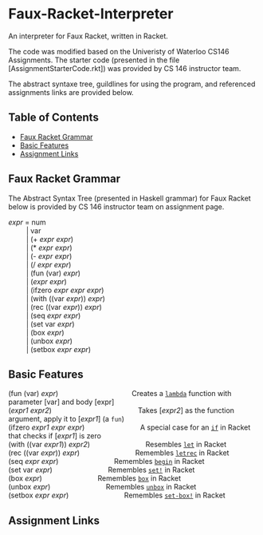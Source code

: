 # Faux-Racket-Interpreter

An interpreter for Faux Racket, written in Racket.

The code was modified based on the Univeristy of Waterloo CS146 Assignments. The starter code (presented in the file [AssignmentStarterCode.rkt]) was provided by CS 146 instructor team.

The abstract syntaxe tree, guildlines for using the program, and referenced assignments links are provided below.


## Table of Contents
- [Faux Racket Grammar](#faux-racket-grammar)
- [Basic Features](#basic-features)
- [Assignment Links](#assignment-links)

## Faux Racket Grammar
The Abstract Syntax Tree (presented in Haskell grammar) for Faux Racket below is provided by CS 146 instructor team on assignment page. <br>


_expr_ =  num  <br>
&emsp; &emsp; |  var  <br>
&emsp; &emsp; |  (+ _expr_ _expr_) <br>
&emsp; &emsp; |  (* _expr_ _expr_) <br>
&emsp; &emsp; |  (- _expr_ _expr_) <br>
&emsp; &emsp; |  (/ _expr_ _expr_) <br>
&emsp; &emsp; |  (fun (var) _expr_) <br>
&emsp; &emsp; |  (_expr_ _expr_) <br>
&emsp; &emsp; |  (ifzero _expr_ _expr_ _expr_) <br>
&emsp; &emsp; |  (with ((var _expr_)) _expr_) <br>
&emsp; &emsp; |  (rec ((var _expr_)) _expr_) <br>
&emsp; &emsp; |  (seq _expr_ _expr_) <br>
&emsp; &emsp; |  (set var _expr_) <br>
&emsp; &emsp; |  (box _expr_) <br>
&emsp; &emsp; |  (unbox _expr_) <br>
&emsp; &emsp; |  (setbox _expr_ _expr_) <br>



## Basic Features

(fun (var) _expr_) &emsp; &emsp; &emsp; &emsp; &emsp; &emsp; &emsp; &emsp; Creates a [```lambda```][8] function with parameter [var] and body [expr] <br>
(_expr1_ _expr2_) &emsp; &emsp; &emsp; &emsp; &emsp; &emsp; &emsp; &emsp; &emsp;  &nbsp; Takes [_expr2_] as the function argument, apply it to [_expr1_] (a ```fun```) <br>
(ifzero _expr1_ _expr_ _expr_) &emsp; &emsp; &emsp; &emsp; &emsp; &emsp; A special case for an [```if```][9] in Racket that checks if [_expr1_] is zero <br>
(with ((var _expr1_)) _expr2_) &emsp; &emsp; &emsp; &emsp; &emsp; &emsp; Resembles [```let```][1] in Racket <br>
(rec ((var _expr_)) _expr_) &emsp; &emsp; &emsp; &emsp; &emsp; &emsp; Remembles [```letrec```][2] in Racket <br>
(seq _expr_ _expr_) &emsp; &emsp; &emsp; &emsp; &emsp; &emsp;  Remembles [```begin```][3] in Racket <br>
(set var _expr_) &emsp; &emsp; &emsp; &emsp; &emsp; &emsp;  Remembles [```set!```][4] in Racket <br>
(box _expr_) &emsp; &emsp; &emsp; &emsp; &emsp; &emsp;  Remembles [```box```][5] in Racket <br>
(unbox _expr_) &emsp; &emsp; &emsp; &emsp; &emsp; &emsp;  Remembles [```unbox```][6] in Racket <br>
(setbox _expr_ _expr_) &emsp; &emsp; &emsp; &emsp; &emsp; &emsp;  Remembles [```set-box!```][7] in Racket  <br>

[1]: https://docs.racket-lang.org/reference/let.html#%28form._%28%28lib._racket%2Fprivate%2Fletstx-scheme..rkt%29._let%29%29
[2]: https://docs.racket-lang.org/reference/let.html#%28form._%28%28lib._racket%2Fprivate%2Fletstx-scheme..rkt%29._letrec%29%29
[3]: https://docs.racket-lang.org/reference/begin.html#%28form._%28%28quote._~23~25kernel%29._begin%29%29
[4]: https://docs.racket-lang.org/reference/set_.html#%28form._%28%28quote._~23~25kernel%29._set%21%29%29
[5]: https://docs.racket-lang.org/reference/boxes.html#%28def._%28%28quote._~23~25kernel%29._box%29%29
[6]: https://docs.racket-lang.org/reference/boxes.html#%28def._%28%28quote._~23~25kernel%29._unbox%29%29
[7]: https://docs.racket-lang.org/reference/boxes.html#%28def._%28%28quote._~23~25kernel%29._set-box%21%29%29
[8]: https://docs.racket-lang.org/reference/lambda.html#%28form._%28%28lib._racket%2Fprivate%2Fbase..rkt%29._lambda%29%29
[9]: https://docs.racket-lang.org/reference/if.html#%28form._%28%28quote._~23~25kernel%29._if%29%29


## Assignment Links
